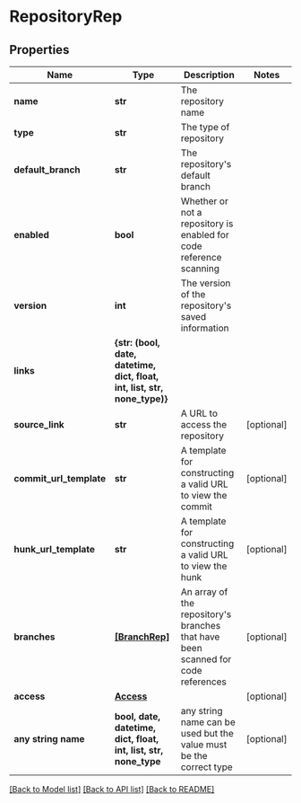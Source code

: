 # RepositoryRep


## Properties
Name | Type | Description | Notes
------------ | ------------- | ------------- | -------------
**name** | **str** | The repository name | 
**type** | **str** | The type of repository | 
**default_branch** | **str** | The repository&#39;s default branch | 
**enabled** | **bool** | Whether or not a repository is enabled for code reference scanning | 
**version** | **int** | The version of the repository&#39;s saved information | 
**links** | **{str: (bool, date, datetime, dict, float, int, list, str, none_type)}** |  | 
**source_link** | **str** | A URL to access the repository | [optional] 
**commit_url_template** | **str** | A template for constructing a valid URL to view the commit | [optional] 
**hunk_url_template** | **str** | A template for constructing a valid URL to view the hunk | [optional] 
**branches** | [**[BranchRep]**](BranchRep.md) | An array of the repository&#39;s branches that have been scanned for code references | [optional] 
**access** | [**Access**](Access.md) |  | [optional] 
**any string name** | **bool, date, datetime, dict, float, int, list, str, none_type** | any string name can be used but the value must be the correct type | [optional]

[[Back to Model list]](../README.md#documentation-for-models) [[Back to API list]](../README.md#documentation-for-api-endpoints) [[Back to README]](../README.md)


